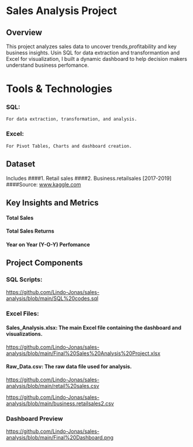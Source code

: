 # Sales Analysis Project
## Overview
This project analyzes sales data to uncover trends,profitability and key business insights. Usin SQL for data extraction and transformantion and Excel for visualization, I built a dynamic dashboard to help decision makers understand business perfomance.

# Tools & Technologies

### SQL:
    For data extraction, transformation, and analysis.

### Excel:
    For Pivot Tables, Charts and dashboard creation.

## Dataset
Includes ####1. Retail sales
         ####2. Business.retailsales [2017-2019]
####Source: www.kaggle.com

## Key Insights and Metrics
#### Total Sales
#### Total Sales Returns
#### Year on Year (Y-O-Y) Perfomance

## Project Components
### SQL Scripts:
https://github.com/Lindo-Jonas/sales-analysis/blob/main/SQL%20codes.sql

### Excel Files:
#### Sales_Analysis.xlsx: The main Excel file containing the dashboard and visualizations.
https://github.com/Lindo-Jonas/sales-analysis/blob/main/Final%20Sales%20Analysis%20Project.xlsx

#### Raw_Data.csv: The raw data file used for analysis.
https://github.com/Lindo-Jonas/sales-analysis/blob/main/retail%20sales.csv

https://github.com/Lindo-Jonas/sales-analysis/blob/main/business.retailsales2.csv

### Dashboard Preview
https://github.com/Lindo-Jonas/sales-analysis/blob/main/Final%20Dashboard.png


